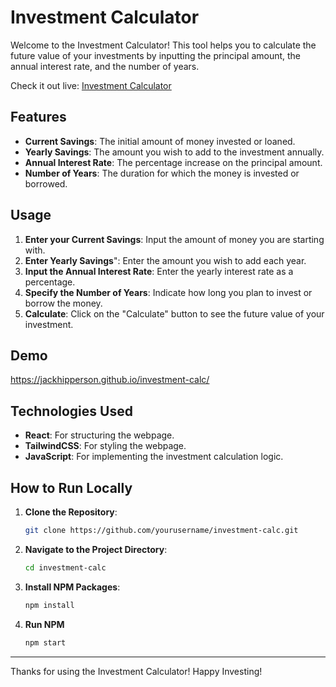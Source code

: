 # Investment Calculator

Welcome to the Investment Calculator! This tool helps you to calculate the future value of your investments by inputting the principal amount, the annual interest rate, and the number of years. 

Check it out live: [Investment Calculator](https://jackhipperson.github.io/investment-calc/)

## Features

- **Current Savings**: The initial amount of money invested or loaned.
- **Yearly Savings**: The amount you wish to add to the investment annually. 
- **Annual Interest Rate**: The percentage increase on the principal amount.
- **Number of Years**: The duration for which the money is invested or borrowed.

## Usage

1. **Enter your Current Savings**: Input the amount of money you are starting with.
2. **Enter Yearly Savings**": Enter the amount you wish to add each year.
3. **Input the Annual Interest Rate**: Enter the yearly interest rate as a percentage.
4. **Specify the Number of Years**: Indicate how long you plan to invest or borrow the money.
5. **Calculate**: Click on the "Calculate" button to see the future value of your investment.

## Demo

https://jackhipperson.github.io/investment-calc/

## Technologies Used

- **React**: For structuring the webpage.
- **TailwindCSS**: For styling the webpage.
- **JavaScript**: For implementing the investment calculation logic.

## How to Run Locally

1. **Clone the Repository**:
    ```bash
    git clone https://github.com/yourusername/investment-calc.git
    ```

2. **Navigate to the Project Directory**:
    ```bash
    cd investment-calc
    ```

3. **Install NPM Packages**:
    ```bash
    npm install
    ```
4. **Run NPM**
   ```bash
   npm start
   ```
---

Thanks for using the Investment Calculator! Happy Investing!
